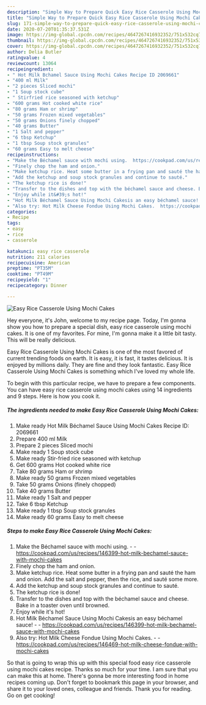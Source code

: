 ```yaml
---
description: "Simple Way to Prepare Quick Easy Rice Casserole Using Mochi Cakes"
title: "Simple Way to Prepare Quick Easy Rice Casserole Using Mochi Cakes"
slug: 171-simple-way-to-prepare-quick-easy-rice-casserole-using-mochi-cakes
date: 2020-07-20T01:35:37.531Z
image: https://img-global.cpcdn.com/recipes/4647267416932352/751x532cq70/easy-rice-casserole-using-mochi-cakes-recipe-main-photo.jpg
thumbnail: https://img-global.cpcdn.com/recipes/4647267416932352/751x532cq70/easy-rice-casserole-using-mochi-cakes-recipe-main-photo.jpg
cover: https://img-global.cpcdn.com/recipes/4647267416932352/751x532cq70/easy-rice-casserole-using-mochi-cakes-recipe-main-photo.jpg
author: Delia Butler
ratingvalue: 4
reviewcount: 13064
recipeingredient:
- " Hot Milk Bchamel Sauce Using Mochi Cakes Recipe ID 2069661"
- "400 ml Milk"
- "2 pieces Sliced mochi"
- "1 Soup stock cube"
- " Stirfried rice seasoned with ketchup"
- "600 grams Hot cooked white rice"
- "80 grams Ham or shrimp"
- "50 grams Frozen mixed vegetables"
- "50 grams Onions finely chopped"
- "40 grams Butter"
- "1 Salt and pepper"
- "6 tbsp Ketchup"
- "1 tbsp Soup stock granules"
- "60 grams Easy to melt cheese"
recipeinstructions:
- "Make the Béchamel sauce with mochi using.  https://cookpad.com/us/recipes/146399-hot-milk-bechamel-sauce-with-mochi-cakes"
- "Finely chop the ham and onion."
- "Make ketchup rice. Heat some butter in a frying pan and sauté the ham and onion. Add the salt and pepper, then the rice, and sauté some more."
- "Add the ketchup and soup stock granules and continue to sauté."
- "The ketchup rice is done!"
- "Transfer to the dishes and top with the béchamel sauce and cheese. Bake in a toaster oven until browned."
- "Enjoy while it&#39;s hot!"
- "Hot Milk Béchamel Sauce Using Mochi Cakesis an easy béchamel sauce!  https://cookpad.com/us/recipes/146399-hot-milk-bechamel-sauce-with-mochi-cakes"
- "Also try: Hot Milk Cheese Fondue Using Mochi Cakes.  https://cookpad.com/us/recipes/146469-hot-milk-cheese-fondue-with-mochi-cakes"
categories:
- Recipe
tags:
- easy
- rice
- casserole

katakunci: easy rice casserole 
nutrition: 211 calories
recipecuisine: American
preptime: "PT35M"
cooktime: "PT49M"
recipeyield: "1"
recipecategory: Dinner

---
```



![Easy Rice Casserole Using Mochi Cakes](https://img-global.cpcdn.com/recipes/4647267416932352/751x532cq70/easy-rice-casserole-using-mochi-cakes-recipe-main-photo.jpg)

Hey everyone, it's John, welcome to my recipe page. Today, I'm gonna show you how to prepare a special dish, easy rice casserole using mochi cakes. It is one of my favorites. For mine, I'm gonna make it a little bit tasty. This will be really delicious.

Easy Rice Casserole Using Mochi Cakes is one of the most favored of current trending foods on earth. It is easy, it is fast, it tastes delicious. It is enjoyed by millions daily. They are fine and they look fantastic. Easy Rice Casserole Using Mochi Cakes is something which I've loved my whole life.




To begin with this particular recipe, we have to prepare a few components. You can have easy rice casserole using mochi cakes using 14 ingredients and 9 steps. Here is how you cook it.

<!--inarticleads1-->

##### The ingredients needed to make Easy Rice Casserole Using Mochi Cakes:

1. Make ready  Hot Milk Béchamel Sauce Using Mochi Cakes Recipe ID: 2069661
1. Prepare 400 ml Milk
1. Prepare 2 pieces Sliced mochi
1. Make ready 1 Soup stock cube
1. Make ready  Stir-fried rice seasoned with ketchup
1. Get 600 grams Hot cooked white rice
1. Take 80 grams Ham or shrimp
1. Make ready 50 grams Frozen mixed vegetables
1. Take 50 grams Onions (finely chopped)
1. Take 40 grams Butter
1. Make ready 1 Salt and pepper
1. Take 6 tbsp Ketchup
1. Make ready 1 tbsp Soup stock granules
1. Make ready 60 grams Easy to melt cheese




<!--inarticleads2-->

##### Steps to make Easy Rice Casserole Using Mochi Cakes:

1. Make the Béchamel sauce with mochi using. -  - https://cookpad.com/us/recipes/146399-hot-milk-bechamel-sauce-with-mochi-cakes
1. Finely chop the ham and onion.
1. Make ketchup rice. Heat some butter in a frying pan and sauté the ham and onion. Add the salt and pepper, then the rice, and sauté some more.
1. Add the ketchup and soup stock granules and continue to sauté.
1. The ketchup rice is done!
1. Transfer to the dishes and top with the béchamel sauce and cheese. Bake in a toaster oven until browned.
1. Enjoy while it&#39;s hot!
1. Hot Milk Béchamel Sauce Using Mochi Cakesis an easy béchamel sauce! -  - https://cookpad.com/us/recipes/146399-hot-milk-bechamel-sauce-with-mochi-cakes
1. Also try: Hot Milk Cheese Fondue Using Mochi Cakes. -  - https://cookpad.com/us/recipes/146469-hot-milk-cheese-fondue-with-mochi-cakes




So that is going to wrap this up with this special food easy rice casserole using mochi cakes recipe. Thanks so much for your time. I am sure that you can make this at home. There's gonna be more interesting food in home recipes coming up. Don't forget to bookmark this page in your browser, and share it to your loved ones, colleague and friends. Thank you for reading. Go on get cooking!
